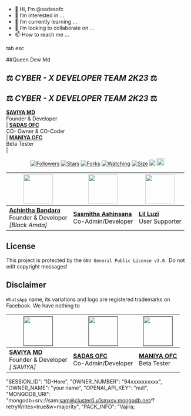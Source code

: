 - 👋 Hi, I’m @sadasofc
- 👀 I’m interested in ...
- 🌱 I’m currently learning ...
- 💞️ I’m looking to collaborate on ...
- 📫 How to reach me ...

<!---
sadasofc/sadasofc is a ✨ special ✨ repository because its `README.md` (this file) appears on your GitHub profile.
You can click the Preview link to take a look at your changes.
--->tab esc

##Queen Dew Md

## ⚖️  *CYBER - X DEVELOPER TEAM* *2K23*  ⚖️

## ⚖️  *CYBER - X DEVELOPER TEAM* *2K23*  ⚖️


**[SAVIYA MD](https://github.com/saviya55)**</br>Founder & Developer</br> | **[SADAS OFC](https://github.com/sadasofcl)**</br>CO- Owner & CO-Coder</br> | **[MANIYA OFC](https://github.com/MANIBOT)**</br> Beta Tester</br> |


<p align="center">
<a href="https://github.com/sadasofc?tab=followers"><img title="Followers" src="https://img.shields.io/github/followers/AlipBot?color=green&style=flat-square"></a>
<a href="https://github.com/sadasofc/QUEEN-DEW-MD/stargazers/"><img title="Stars" src="https://img.shields.io/github/stars/sadasofc/QUEEN-DEW-MD?color=white&style=flat-square"></a>
<a href="https://github.com/sadasofc/QUEEN-DEW-MD/network/members"><img title="Forks" src="https://img.shields.io/github/forks/sadasofc/QUEEN-DEW-MD?color=yellow&style=flat-square"></a>
<a href="https://github.com/sadasofc/QUEEN-DEW-MD/watchers"><img title="Watching" src="https://img.shields.io/github/watchers/sadasofc/QUEEN-DEW-MD?label=Watchers&color=red&style=flat-square"></a>
<a href="https://github.com/sadasofc/QUEEN-DEW-MD/"><img title="Size" src="https://img.shields.io/github/repo-size/AlipBot/Api-Alpis?style=flat-square&color=darkred"></a>
<a href="https://hits.seeyoufarm.com"><img src="https://hits.seeyoufarm.com/api/count/incr/badge.svg?url=https://github.com/sadasofc/QUEEN-DEW-MD/%2Fhit-counter&count_bg=%2379C83D&title_bg=%23555555&icon=probot.svg&icon_color=%2304FF00&title=hits&edge_flat=false"/></a>
<a href="https://github.com/sadasofc/QUEEN-DEW-MD/graphs/commit-activity"><img height="20" src="https://img.shields.io/badge/Maintained-No-red.svg"></a>&nbsp;&nbsp;
</p>


| <a href="https://amdaniwasa.com"><img src="https://avatars.githubusercontent.com/u/83172207?v=4" width=80 height=80></a> | <a href="https://sasmitha-ashinsana.vercel.app/"><img src="https://avatars.githubusercontent.com/u/89065560?v=4" width=80 height=80></a> | <a href="https://www.instagram.com/saji_x.x_4/"><img src="https://avatars.githubusercontent.com/u/88334967?v=4" width=80 height=80></a> |
|---|---|---|
| **[Achintha Bandara](https://github.com/BlackAmda)**</br>Founder & Developer</br>*[Black Amda]* | **[Sasmitha Ashinsana](https://github.com/sasmeee)**</br>Co-Admin/Developer | **[Lil Luzi](https://github.com/Sajiya2002)**</br>User Supporter


## License
This project is protected by the `GNU General Public License v3.0.`
Do not edit copyright messages!

## Disclaimer
`WhatsApp` name, its variations and logo are registered trademarks on Facebook. We have nothing to 


| <a href=" "><img src="https://telegra.ph/file/8f110e4619eda70707095.jpg" width=80 height=80></a> | <a href=" "><img src="https://telegra.ph/file/8f9019ef53e4d3d1242a1.jpg" width=80 height=80></a> | <a href=" "><img src="https://telegra.ph/file/41a6d99409b1e412a7bef.jpg" width=80 height=80></a> |
|---|---|---|
| **[SAVIYA MD](https://github.com/saviya55)**</br>Founder & Developer</br>*[ SAVIYA]* | **[SADAS OFC](https://github.com/sadasofc)**</br>Co-Admin/Developer | **[MANIYA OFC](https://github.com/MANIBOT)**</br>Beta Tester



  "SESSION_ID": "ID-Here",
  "OWNER_NUMBER": "94xxxxxxxxxx",
  "OWNER_NAME": "your name",
  "OPENAI_API_KEY": "null",
  "MONGODB_URI": "mongodb+srv://sam:sam@cluster0.u1smxsv.mongodb.net/?retryWrites=true&w=majority",
  "PACK_INFO": "Vajira;

